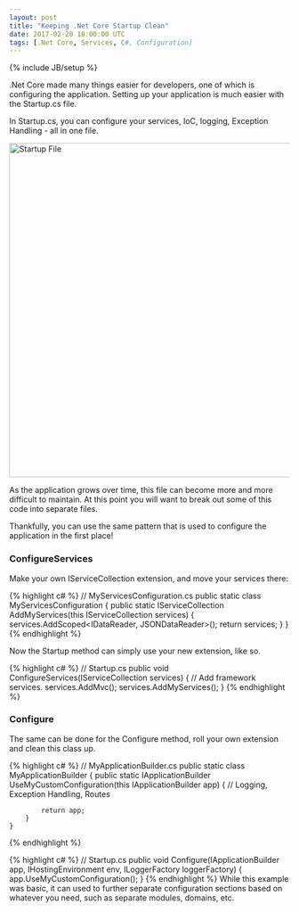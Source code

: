 ```yaml
---
layout: post
title: "Keeping .Net Core Startup Clean"
date: 2017-02-20 18:00:00 UTC
tags: [.Net Core, Services, C#, Configuration]
---
```

{% include JB/setup %}

.Net Core made many things easier for developers, one of which is configuring the application. Setting up your application is much easier with the Startup.cs file.

In Startup.cs, you can configure your services, IoC, logging, Exception Handling - all in one file.

<img src="{{ site.url }}/assets/2017-02-20/Startup.PNG" alt="Startup File" style="width: 600px;"/>

As the application grows over time, this file can become more and more difficult to maintain. At this point you will want to break out some of this code into separate files.

Thankfully, you can use the same pattern that is used to configure the application in the first place!

### ConfigureServices

Make your own IServiceCollection extension, and move your services there:

{% highlight c# %}
// MyServicesConfiguration.cs
public static class MyServicesConfiguration
    {
        public static IServiceCollection AddMyServices(this IServiceCollection services)
        {
            services.AddScoped<IDataReader, JSONDataReader>();
            return services;
        }
    }
{% endhighlight %}

Now the Startup method can simply use your new extension, like so.

{% highlight c# %}
// Startup.cs
public void ConfigureServices(IServiceCollection services)
    {
        // Add framework services.
        services.AddMvc();
        services.AddMyServices();
    }
{% endhighlight %}

### Configure

The same can be done for the Configure method, roll your own extension and clean this class up.

{% highlight c# %}
// MyApplicationBuilder.cs
public static class MyApplicationBuilder
    {
        public static IApplicationBuilder UseMyCustomConfiguration(this IApplicationBuilder app)
        {
            // Logging, Exception Handling, Routes

            return app;
        }
    }
{% endhighlight %} 

{% highlight c# %}
// Startup.cs 
public void Configure(IApplicationBuilder app, IHostingEnvironment env, ILoggerFactory loggerFactory)
    {
        app.UseMyCustomConfiguration();
    }
{% endhighlight %}
While this example was basic, it can used to further separate configuration sections based on whatever you need, such as separate modules, domains, etc.